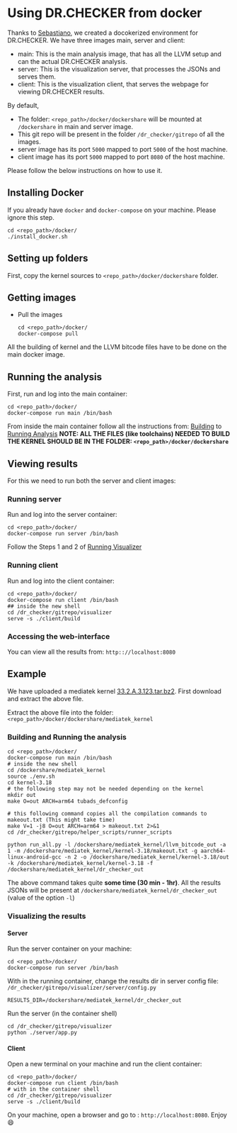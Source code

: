 Using DR.CHECKER from docker
===================
Thanks to [Sebastiano](https://github.com/Phat3), we created a docokerized environment for DR.CHECKER. 
We have three images main, server and client:
* main: This is the main analysis image, that has all the LLVM setup and can the actual DR.CHECKER analysis.
* server: This is the visualization server, that processes the JSONs and serves them.
* client: This is the visualization client, that serves the webpage for viewing DR.CHECKER results.

By default,
* The folder: `<repo_path>/docker/dockershare` will be mounted at `/dockershare` in main and server image.
* This git repo will be present in the folder `/dr_checker/gitrepo` of all the images.
* server image has its port `5000` mapped to port `5000` of the host machine.
* client image has its port `5000` mapped to port `8080` of the host machine.

Please follow the below instructions on how to use it.

## Installing Docker
If you already have `docker` and `docker-compose` on your machine. Please ignore this step.
```
cd <repo_path>/docker/
./install_docker.sh
```
## Setting up folders
First, copy the kernel sources to `<repo_path>/docker/dockershare` folder.
## Getting images
* Pull the images
   ```
   cd <repo_path>/docker/
   docker-compose pull
   ```
All the building of kernel and the LLVM bitcode files have to be done on the main docker image.
## Running the analysis
First, run and log into the main container:
```
cd <repo_path>/docker/
docker-compose run main /bin/bash
```
From inside the main container follow all the instructions from: [Building](https://github.com/ucsb-seclab/dr_checker#2-building) to [Running Analysis](https://github.com/ucsb-seclab/dr_checker#32-running-drchecker-analysis)
**NOTE: ALL THE FILES (like toolchains) NEEDED TO BUILD THE KERNEL SHOULD BE IN THE FOLDER: `<repo_path>/docker/dockershare`**
## Viewing results
For this we need to run both the server and client images:
### Running server
Run and log into the server container:
```
cd <repo_path>/docker/
docker-compose run server /bin/bash
```
Follow the Steps 1 and 2 of [Running Visualizer](https://github.com/ucsb-seclab/dr_checker/tree/speedy/visualizer#running-the-visualizer)
### Running client
Run and log into the client container:
```
cd <repo_path>/docker/
docker-compose run client /bin/bash
## inside the new shell
cd /dr_checker/gitrepo/visualizer
serve -s ./client/build
```

### Accessing the web-interface
You can view all the results from: `http:://localhost:8080`
## Example
We have uploaded a mediatek kernel [33.2.A.3.123.tar.bz2](https://drive.google.com/open?id=0B4XwT5D6qkNmLXdNTk93MjU3SWM). 
First download and extract the above file.

Extract the above file into the folder: `<repo_path>/docker/dockershare/mediatek_kernel`

### Building and Running the analysis
```
cd <repo_path>/docker/
docker-compose run main /bin/bash
# inside the new shell
cd /dockershare/mediatek_kernel
source ./env.sh
cd kernel-3.18
# the following step may not be needed depending on the kernel
mkdir out
make O=out ARCH=arm64 tubads_defconfig

# this following command copies all the compilation commands to makeout.txt (This might take time)
make V=1 -j8 O=out ARCH=arm64 > makeout.txt 2>&1
cd /dr_checker/gitrepo/helper_scripts/runner_scripts

python run_all.py -l /dockershare/mediatek_kernel/llvm_bitcode_out -a 1 -m /dockershare/mediatek_kernel/kernel-3.18/makeout.txt -g aarch64-linux-android-gcc -n 2 -o /dockershare/mediatek_kernel/kernel-3.18/out -k /dockershare/mediatek_kernel/kernel-3.18 -f /dockershare/mediatek_kernel/dr_checker_out
```
The above command takes quite **some time (30 min - 1hr)**.
All the results JSONs will be present at `/dockershare/mediatek_kernel/dr_checker_out` (value of the option `-l`)

### Visualizing the results
#### Server
Run the server container on your machine:
```
cd <repo_path>/docker/
docker-compose run server /bin/bash
```
With in the running container, change the results dir in server config file: `/dr_checker/gitrepo/visualizer/server/config.py`
```
RESULTS_DIR=/dockershare/mediatek_kernel/dr_checker_out
```
Run the server (in the container shell)
```
cd /dr_checker/gitrepo/visualizer
python ./server/app.py
```
#### Client
Open a new terminal on your machine and run the client container:
```
cd <repo_path>/docker/
docker-compose run client /bin/bash
# with in the container shell
cd /dr_checker/gitrepo/visualizer
serve -s ./client/build
```

On your machine, open a browser and go to : `http://localhost:8080`. Enjoy :smile:


